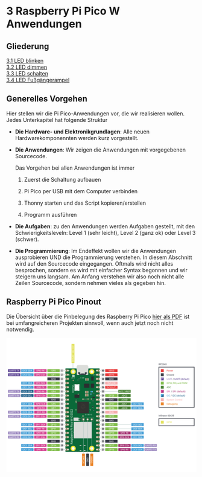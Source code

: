 # 3 Raspberry Pi Pico W Anwendungen

## Gliederung

[3.1 LED blinken](3.1LEDBlinken)<br>
[3.2 LED dimmen](3.2LEDDimmen.md)<br>
[3.3 LED schalten](3.3LEDSchalten.md)<br>
[3.4 LED Fußgängerampel](3.4Fussgaengerampel.md)<br>

## Generelles Vorgehen

Hier stellen wir die Pi Pico-Anwendungen vor, die wir realisieren wollen. Jedes Unterkapitel hat folgende Struktur

- **Die Hardware- und Elektronikgrundlagen**: Alle neuen Hardwarekomponennten werden kurz vorgestellt.

- **Die Anwendungen**: Wir zeigen die Anwendungen mit vorgegebenen Sourcecode.

    Das Vorgehen bei allen Anwendungen ist immer
    
    1. Zuerst die Schaltung aufbauen

    2. Pi Pico per USB mit dem Computer verbinden

    3. Thonny starten und das Script kopieren/erstellen

    4. Programm ausführen

- **Die Aufgaben**: zu den Anwendungen werden Aufgaben gestellt, mit den Schwierigkeitsleveln: Level 1 (sehr leicht), Level 2 (ganz ok) oder Level 3 (schwer). 

- **Die Programmierung**: Im Endeffekt wollen wir die Anwendungen ausprobieren UND die Programmierung verstehen. In diesem Abschnitt wird auf den Sourcecode eingegangen. Oftmals wird nicht alles besprochen, sondern es wird mit einfacher Syntax begonnen und wir steigern uns langsam. Am Anfang verstehen wir also noch nicht alle Zeilen Sourcecode, sondern nehmen vieles als gegeben hin.

## Raspberry Pi Pico Pinout

Die Übersicht über die Pinbelegung des Raspberry Pi Pico [hier als PDF](https://datasheets.raspberrypi.com/picow/PicoW-A4-Pinout.pdf) ist bei umfangreicheren Projekten sinnvoll, wenn auch jetzt noch nicht notwendig.

![Raspberry Pi Pico W Pinout](media/picow-pinout.svg)



